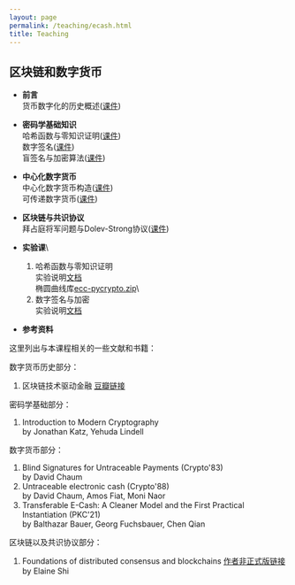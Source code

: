 ```yaml
---
layout: page
permalink: /teaching/ecash.html
title: Teaching
---
```


## 区块链和数字货币

- **前言** \
  货币数字化的历史概述([课件](/teachings/ecash-slides/ECash1-Intro.pdf))
- **密码学基础知识** \
  哈希函数与零知识证明([课件](/teachings/ecash-slides/ECash2-Crypto1.pdf))\
  数字签名([课件](/teachings/ecash-slides/ECash3-Crypto2.pdf))\
  盲签名与加密算法([课件](/teachings/ecash-slides/ECash4-Crypto3.pdf))
 - **中心化数字货币** \
  中心化数字货币构造([课件](/teachings/ecash-slides/ECash5-ECash.pdf))\
  可传递数字货币([课件](/teachings/ecash-slides/ECash6-TECash.pdf))
 - **区块链与共识协议** \
  拜占庭将军问题与Dolev-Strong协议([课件](/teachings/ecash-slides/ECash7-blockchain.pdf))


- **实验课**\
  1. 哈希函数与零知识证明\
  实验说明[文档](/teachings/lab-files/ECash_Lab1.pdf)\
  椭圆曲线库[ecc-pycrypto.zip](/teachings/lab-files/ecc-pycrypto-master.zip)\
  2. 数字签名与加密\
  实验说明[文档](/teachings/lab-files/ECash_Lab2.pdf)

- **参考资料**

这里列出与本课程相关的一些文献和书籍：

数字货币历史部分：
1. 区块链技术驱动金融 [豆瓣链接](https://book.douban.com/subject/26860970/)

密码学基础部分：
1. Introduction to Modern Cryptography\
  by Jonathan Katz, Yehuda Lindell

数字货币部分：
1. Blind Signatures for Untraceable Payments (Crypto'83)\
  by David Chaum
2. Untraceable electronic cash (Crypto'88)\
  by David Chaum, Amos Fiat, Moni Naor
3. Transferable E-Cash: A Cleaner Model and the First Practical Instantiation (PKC'21)\
  by Balthazar Bauer, Georg Fuchsbauer, Chen Qian

区块链以及共识协议部分：
1. Foundations of distributed consensus and blockchains [作者非正式版链接](http://elaineshi.com/docs/blockchain-book.pdf)\
  by Elaine Shi

<br>